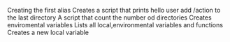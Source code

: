 Creating the first alias
Creates a script that prints hello user
add /action to the last directory
A script that count the number od directories
Creates enviromental variables
Lists all local,environmental variables and functions
Creates a new local variable
